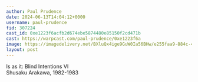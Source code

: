 ```yaml
---
author: Paul Prudence
date: 2024-06-13T14:04:12+0000
username: paul-prudence
fid: 307224
cast_id: 0xe1223f6acfb2d674ebe5874480e85150f2cd471b
cast: https://warpcast.com/paul-prudence/0xe1223f6a
image: https://imagedelivery.net/BXluQx4ige9GuW0Ia56BHw/e255faa9-884c-4996-b9e7-f9315cfd1900/original
layout: post
---
```

Is as it: Blind Intentions VI  
Shusaku Arakawa, 1982-1983  

<img src='https://imagedelivery.net/BXluQx4ige9GuW0Ia56BHw/e255faa9-884c-4996-b9e7-f9315cfd1900/original' alt='' referrerpolicy='no-referrer'/>